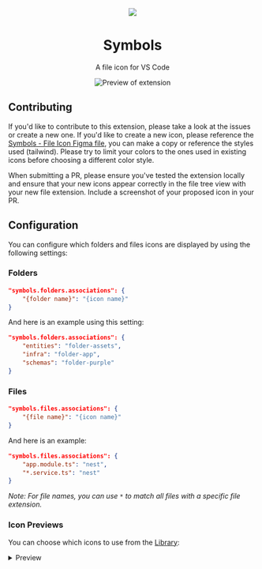 <div align="center">

<img src="https://raw.githubusercontent.com/misolori/vscode-symbols/main/symbols.png" width="140" />

# Symbols

A file icon for VS Code

![Preview of extension](https://github.com/misolori/vscode-symbols/raw/main/preview.png)

</div>

## Contributing

If you'd like to contribute to this extension, please take a look at the issues or create a new one. If you'd like to create a new icon, please reference the [Symbols - File Icon Figma file](https://www.figma.com/file/HYLMyRbIdSbIJQlqnd9pSN/Symbols---File-Icons?node-id=20521%3A84115&t=PyBzZOlVG5TXyEdx-1), you can make a copy or reference the styles used (tailwind). Please try to limit your colors to the ones used in existing icons before choosing a different color style.

When submitting a PR, please ensure you've tested the extension locally and ensure that your new icons appear correctly in the file tree view with your new file extension. Include a screenshot of your proposed icon in your PR.

## Configuration

You can configure which folders and files icons are displayed by using the following settings:

### Folders

```json
"symbols.folders.associations": {
    "{folder name}": "{icon name}"
}
```

And here is an example using this setting:

```json
"symbols.folders.associations": {
    "entities": "folder-assets",
    "infra": "folder-app",
    "schemas": "folder-purple"
}
```

### Files

```json
"symbols.files.associations": {
    "{file name}": "{icon name}"
}
```

And here is an example:

```json
"symbols.files.associations": {
    "app.module.ts": "nest",
    "*.service.ts": "nest"
}
```

_Note: For file names, you can use `*` to match all files with a specific file extension._

### Icon Previews

You can choose which icons to use from the [Library](https://www.figma.com/file/HYLMyRbIdSbIJQlqnd9pSN/Symbols---File-Icons?node-id=20521%3A84115&t=PyBzZOlVG5TXyEdx-1):

<details>
<summary>Preview</summary>

|Name|Preview|
|--|--|
|folder-android|![folder-android](preview/folders/folder-android.png)|
|folder-actions|![folder-actions](preview/folders/folder-actions.png)|
|folder-angular|![folder-angular](preview/folders/folder-angular.png)|
|folder-app|![folder-app](preview/folders/folder-app.png)|
|folder-assets|![folder-assets](preview/folders/folder-assets.png)|
|folder-auth|![folder-auth](preview/folders/folder-auth.png)|
|folder-blue-code|![folder-blue-code](preview/folders/folder-blue-code.png)|
|folder-blue-outline|![folder-blue-outline](preview/folders/folder-blue-outline.png)|
|folder-blue|![folder-blue](preview/folders/folder-blue.png)|
|folder-config|![folder-config](preview/folders/folder-config.png)|
|folder-context|![folder-context](preview/folders/folder-context.png)|
|folder-core|![folder-core](preview/folders/folder-core.png)|
|folder-database|![folder-database](preview/folders/folder-database.png)|
|folder-drizzle|![folder-drizzle](preview/folders/folder-drizzle.png)|
|folder-effects|![folder-effects](preview/folders/folder-effects.png)|
|folder-facade|![folder-facade](preview/folders/folder-facade.png)|
|folder-firebase|![folder-firebase](preview/folders/folder-firebase.png)|
|folder-github|![folder-github](preview/folders/folder-github.png)|
|folder-gray-code|![folder-gray-code](preview/folders/folder-gray-code.png)|
|folder-gray-outline|![folder-gray-outline](preview/folders/folder-gray-outline.png)|
|folder-gray|![folder-gray](preview/folders/folder-gray.png)|
|folder-green-code|![folder-green-code](preview/folders/folder-green-code.png)|
|folder-green-outline|![folder-green-outline](preview/folders/folder-green-outline.png)|
|folder-green|![folder-green](preview/folders/folder-green.png)|
|folder-helpers|![folder-helpers](preview/folders/folder-helpers.png)|
|folder-images|![folder-images](preview/folders/folder-images.png)|
|folder-intefaces|![folder-intefaces](preview/folders/folder-intefaces.png)|
|folder-ios|![folder-ios](preview/folders/folder-ios.png)|
|folder-layout|![folder-layout](preview/folders/folder-layout.png)|
|folder-mail|![folder-mail](preview/folders/folder-mail.png)|
|folder-middleware|![folder-middleware](preview/folders/folder-middleware.png)|
|folder-models|![folder-models](preview/folders/folder-models.png)|
|folder-modules|![folder-modules](preview/folders/folder-modules.png)|
|folder-orange-code|![folder-orange-code](preview/folders/folder-orange-code.png)|
|folder-orange-outline|![folder-orange-outline](preview/folders/folder-orange-outline.png)|
|folder-orange|![folder-orange](preview/folders/folder-orange.png)|
|folder-prisma|![folder-prisma](preview/folders/folder-prisma.png)|
|folder-purple-code|![folder-purple-code](preview/folders/folder-purple-code.png)|
|folder-purple-outline|![folder-purple-outline](preview/folders/folder-purple-outline.png)|
|folder-purple|![folder-purple](preview/folders/folder-purple.png)|
|folder-red-code|![folder-red-code](preview/folders/folder-red-code.png)|
|folder-red-outline|![folder-red-outline](preview/folders/folder-red-outline.png)|
|folder-red|![folder-red](preview/folders/folder-red.png)|
|folder-reducer|![folder-reducer](preview/folders/folder-reducer.png)|
|folder-router|![folder-router](preview/folders/folder-router.png)|
|folder-selector|![folder-selector](preview/folders/folder-selector.png)|
|folder-shared|![folder-shared](preview/folders/folder-shared.png)|
|folder-sky-code|![folder-sky-code](preview/folders/folder-sky-code.png)|
|folder-sky-outline|![folder-sky-outline](preview/folders/folder-sky-outline.png)|
|folder-sky|![folder-sky](preview/folders/folder-sky.png)|
|folder-supabase|![folder-supabase](preview/folders/folder-supabase.png)|
|folder-target|![folder-target](preview/folders/folder-target.png)|
|folder-tina|![folder-tina](preview/folders/folder-tina.png)|
|folder-utils|![folder-utils](preview/folders/folder-utils.png)|
|folder-vercel|![folder-vercel](preview/folders/folder-vercel.png)|
|folder-yellow-code|![folder-yellow-code](preview/folders/folder-yellow-code.png)|
|folder-yellow-outline|![folder-yellow-outline](preview/folders/folder-yellow-outline.png)|
|folder-yellow|![folder-yellow](preview/folders/folder-yellow.png)|
|folder|![folder](preview/folders/folder.png)|
|angular-component|![angular-component](preview/files/angular-component.png)|
|angular-service|![angular-service](preview/files/angular-service.png)|
|angular|![angular](preview/files/angular.png)|
|astro|![astro](preview/files/astro.png)|
|audio|![audio](preview/files/audio.png)|
|babel|![babel](preview/files/babel.png)|
|biome|![biome](preview/files/biome.png)|
|brackets-blue|![brackets-blue](preview/files/brackets-blue.png)|
|brackets-gray|![brackets-gray](preview/files/brackets-gray.png)|
|brackets-green|![brackets-green](preview/files/brackets-green.png)|
|brackets-orange|![brackets-orange](preview/files/brackets-orange.png)|
|brackets-purple|![brackets-purple](preview/files/brackets-purple.png)|
|brackets-red|![brackets-red](preview/files/brackets-red.png)|
|brackets-sky|![brackets-sky](preview/files/brackets-sky.png)|
|brackets-yellow|![brackets-yellow](preview/files/brackets-yellow.png)|
|bun|![bun](preview/files/bun.png)|
|c|![c](preview/files/c.png)|
|capacitor|![capacitor](preview/files/capacitor.png)|
|clojure|![clojure](preview/files/clojure.png)|
|cloudflare-workers|![cloudflare-workers](preview/files/cloudflare-workers.png)|
|cmake|![cmake](preview/files/cmake.png)|
|code-blue|![code-blue](preview/files/code-blue.png)|
|code-gray|![code-gray](preview/files/code-gray.png)|
|code-green|![code-green](preview/files/code-green.png)|
|code-orange|![code-orange](preview/files/code-orange.png)|
|code-purple|![code-purple](preview/files/code-purple.png)|
|code-red|![code-red](preview/files/code-red.png)|
|code-sky|![code-sky](preview/files/code-sky.png)|
|code-yellow|![code-yellow](preview/files/code-yellow.png)|
|coffeescript|![coffeescript](preview/files/coffeescript.png)|
|coldfusion|![coldfusion](preview/files/coldfusion.png)|
|contentlayer|![contentlayer](preview/files/contentlayer.png)|
|cplus|![cplus](preview/files/cplus.png)|
|crystal|![crystal](preview/files/crystal.png)|
|csharp|![csharp](preview/files/csharp.png)|
|csv|![csv](preview/files/csv.png)|
|cucumber|![cucumber](preview/files/cucumber.png)|
|cypress|![cypress](preview/files/cypress.png)|
|dart|![dart](preview/files/dart.png)|
|database|![database](preview/files/database.png)|
|deno|![deno](preview/files/deno.png)|
|docker|![docker](preview/files/docker.png)|
|document|![document](preview/files/document.png)|
|drawio|![drawio](preview/files/drawio.png)|
|drizzle|![drizzle](preview/files/drizzle.png)|
|dts|![dts](preview/files/dts.png)|
|dune|![dune](preview/files/dune.png)|
|earthfile|![earthfile](preview/files/earthfile.png)|
|editorconfig|![editorconfig](preview/files/editorconfig.png)|
|elixir|![elixir](preview/files/elixir.png)|
|erlang|![erlang](preview/files/erlang.png)|
|eslint|![eslint](preview/files/eslint.png)|
|exe|![exe](preview/files/exe.png)|
|expressive-code|![expressive-code](preview/files/expressive-code.png)|
|firebase|![firebase](preview/files/firebase.png)|
|font|![font](preview/files/font.png)|
|fsharp|![fsharp](preview/files/fsharp.png)|
|fresh|![fresh](preview/files/fresh.png)|
|gatsby|![gatsby](preview/files/gatsby.png)|
|gear|![gear](preview/files/gear.png)|
|gif|![gif](preview/files/gif.png)|
|git|![git](preview/files/git.png)|
|github|![github](preview/files/github.png)|
|gleam|![gleam](preview/files/gleam.png)|
|go-mod|![go-mod](preview/files/go-mod.png)|
|go|![go](preview/files/go.png)|
|gradle|![gradle](preview/files/gradle.png)|
|graphql|![graphql](preview/files/graphql.png)|
|gulp|![gulp](preview/files/gulp.png)|
|h|![h](preview/files/h.png)|
|haml|![haml](preview/files/haml.png)|
|haskell|![haskell](preview/files/haskell.png)|
|http|![http](preview/files/http.png)|
|hugo|![hugo](preview/files/hugo.png)|
|i18n|![i18n](preview/files/i18n.png)|
|ignore|![ignore](preview/files/ignore.png)|
|image|![image](preview/files/image.png)|
|ionic|![ionic](preview/files/ionic.png)|
|java|![java](preview/files/java.png)|
|jenkins|![jenkins](preview/files/jenkins.png)|
|jest|![jest](preview/files/jest.png)|
|js-test|![js-test](preview/files/js-test.png)|
|js|![js](preview/files/js.png)|
|julia-markdown|![julia-markdown](preview/files/julia-markdown.png)|
|julia|![julia](preview/files/julia.png)|
|keystatic|![keystatic](preview/files/keystatic.png)|
|knip|![knip](preview/files/knip.png)|
|kotlin|![kotlin](preview/files/kotlin.png)|
|laravel|![laravel](preview/files/laravel.png)|
|license|![license](preview/files/license.png)|
|liquid|![liquid](preview/files/liquid.png)|
|lock|![lock](preview/files/lock.png)|
|lua|![lua](preview/files/lua.png)|
|lunaria|![lunaria](preview/files/lunaria.png)|
|markdoc|![markdoc](preview/files/markdoc.png)|
|markdown|![markdown](preview/files/markdown.png)|
|mdx|![mdx](preview/files/mdx.png)|
|minecraft|![minecraft](preview/files/minecraft.png)|
|nest|![nest](preview/files/nest.png)|
|nest-controller|![nest-controller](preview/files/nest-controller.png)|
|nest-service|![nest-service](preview/files/nest-service.png)|
|netlify|![netlify](preview/files/netlify.png)|
|next|![next](preview/files/next.png)|
|nix|![nix](preview/files/nix.png)|
|node|![node](preview/files/node.png)|
|nodemon|![nodemon](preview/files/nodemon.png)|
|notebook|![notebook](preview/files/notebook.png)|
|npm|![npm](preview/files/npm.png)|
|nunjucks|![nunjucks](preview/files/nunjucks.png)|
|nuxt|![nuxt](preview/files/nuxt.png)|
|ocaml|![ocaml](preview/files/ocaml.png)|
|panda|![panda](preview/files/panda.png)|
|patch|![patch](preview/files/patch.png)|
|pdf|![pdf](preview/files/pdf.png)|
|perl|![perl](preview/files/perl.png)|
|php|![php](preview/files/php.png)|
|pkl|![pkl](preview/files/pkl.png)|
|pnpm|![pnpm](preview/files/pnpm.png)|
|postcss|![postcss](preview/files/postcss.png)|
|prettier|![prettier](preview/files/prettier.png)|
|prisma|![prisma](preview/files/prisma.png)|
|proto|![proto](preview/files/proto.png)|
|pug|![pug](preview/files/pug.png)|
|pulumi|![pulumi](preview/files/pulumi.png)|
|puzzle|![puzzle](preview/files/puzzle.png)|
|python|![python](preview/files/python.png)|
|r|![r](preview/files/r.png)|
|razor|![razor](preview/files/razor.png)|
|react-test|![react-test](preview/files/react-test.png)|
|react-ts|![react-ts](preview/files/react-ts.png)|
|react|![react](preview/files/react.png)|
|redux-actions|![redux-actions](preview/files/redux-actions.png)|
|redux-effects|![redux-effects](preview/files/redux-effects.png)|
|redux-facade|![redux-facade](preview/files/redux-facade.png)|
|redux-reducer|![redux-reducer](preview/files/redux-reducer.png)|
|redux-selector|![redux-selector](preview/files/redux-selector.png)|
|rescript-interface|![rescript-interface](preview/files/rescript-interface.png)|
|rescript|![rescript](preview/files/rescript.png)|
|robot|![robot](preview/files/robot.png)|
|rome|![rome](preview/files/rome.png)|
|ruby|![ruby](preview/files/ruby.png)|
|rust|![rust](preview/files/rust.png)|
|sanity|![sanity](preview/files/sanity.png)|
|sass|![sass](preview/files/sass.png)|
|sbt|![sbt](preview/files/sbt.png)|
|scala|![scala](preview/files/scala.png)|
|severless|![severless](preview/files/severless.png)|
|shell|![shell](preview/files/shell.png)|
|solidity|![solidity](preview/files/solidity.png)|
|storybook|![storybook](preview/files/storybook.png)|
|stylelint|![stylelint](preview/files/stylelint.png)|
|stylus|![stylus](preview/files/stylus.png)|
|supabase|![supabase](preview/files/supabase.png)|
|svelte|![svelte](preview/files/svelte.png)|
|svelte-ts|![svelte-ts](preview/files/svelte-ts.png)|
|svg|![svg](preview/files/svg.png)|
|svx|![svx](preview/files/svx.png)|
|swc|![swc](preview/files/swc.png)|
|swift|![swift](preview/files/swift.png)|
|tailwind|![tailwind](preview/files/tailwind.png)|
|target|![target](preview/files/target.png)|
|terraform|![terraform](preview/files/terraform.png)|
|tex|![tex](preview/files/tex.png)|
|text|![text](preview/files/text.png)|
|ts-test|![ts-test](preview/files/ts-test.png)|
|ts|![ts](preview/files/ts.png)|
|tsconfig|![tsconfig](preview/files/tsconfig.png)|
|turborepo|![turborepo](preview/files/turborepo.png)|
|twig|![twig](preview/files/twig.png)|
|unocss|![unocss](preview/files/unocss.png)|
|v|![v](preview/files/v.png)|
|vanilla-extract|![vanilla-extract](preview/files/vanilla-extract.png)|
|vercel|![vercel](preview/files/vercel.png)|
|video|![video](preview/files/video.png)|
|visual-studio|![visual-studio](preview/files/visual-studio.png)|
|vite|![vite](preview/files/vite.png)|
|vitest|![vitest](preview/files/vitest.png)|
|vue|![vue](preview/files/vue.png)|
|webpack|![webpack](preview/files/webpack.png)|
|xml|![xml](preview/files/xml.png)|
|yaml|![yaml](preview/files/yaml.png)|
|yarn|![yarn](preview/files/yarn.png)|
|zig|![zig](preview/files/zig.png)|
|zip|![zip](preview/files/zip.png)|

</details>